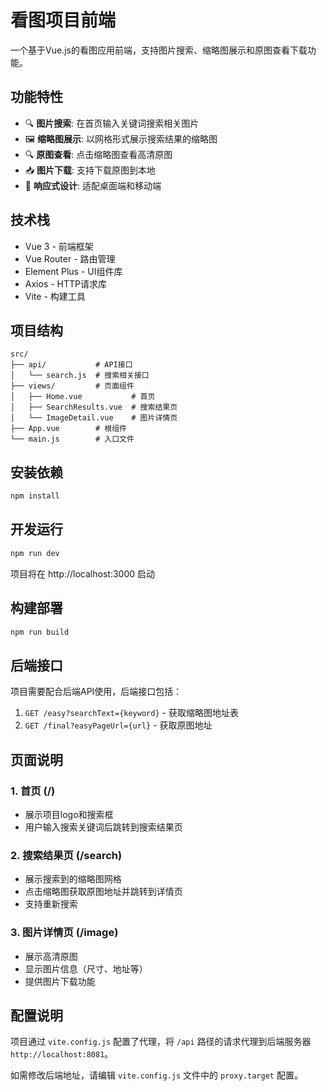 # 看图项目前端

一个基于Vue.js的看图应用前端，支持图片搜索、缩略图展示和原图查看下载功能。

## 功能特性

- 🔍 **图片搜索**: 在首页输入关键词搜索相关图片
- 🖼️ **缩略图展示**: 以网格形式展示搜索结果的缩略图
- 🔍 **原图查看**: 点击缩略图查看高清原图
- 📥 **图片下载**: 支持下载原图到本地
- 📱 **响应式设计**: 适配桌面端和移动端

## 技术栈

- Vue 3 - 前端框架
- Vue Router - 路由管理
- Element Plus - UI组件库
- Axios - HTTP请求库
- Vite - 构建工具

## 项目结构

```
src/
├── api/           # API接口
│   └── search.js  # 搜索相关接口
├── views/         # 页面组件
│   ├── Home.vue           # 首页
│   ├── SearchResults.vue  # 搜索结果页
│   └── ImageDetail.vue    # 图片详情页
├── App.vue        # 根组件
└── main.js        # 入口文件
```

## 安装依赖

```bash
npm install
```

## 开发运行

```bash
npm run dev
```

项目将在 http://localhost:3000 启动

## 构建部署

```bash
npm run build
```

## 后端接口

项目需要配合后端API使用，后端接口包括：

1. `GET /easy?searchText={keyword}` - 获取缩略图地址表
2. `GET /final?easyPageUrl={url}` - 获取原图地址

## 页面说明

### 1. 首页 (/)
- 展示项目logo和搜索框
- 用户输入搜索关键词后跳转到搜索结果页

### 2. 搜索结果页 (/search)
- 展示搜索到的缩略图网格
- 点击缩略图获取原图地址并跳转到详情页
- 支持重新搜索

### 3. 图片详情页 (/image)
- 展示高清原图
- 显示图片信息（尺寸、地址等）
- 提供图片下载功能

## 配置说明

项目通过 `vite.config.js` 配置了代理，将 `/api` 路径的请求代理到后端服务器 `http://localhost:8081`。

如需修改后端地址，请编辑 `vite.config.js` 文件中的 `proxy.target` 配置。